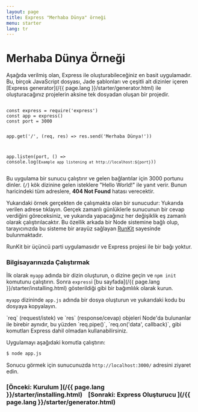 ```yaml
---
layout: page
title: Express "Merhaba Dünya" örneği
menu: starter
lang: tr
---
```


# Merhaba Dünya Örneği

<div class="doc-box doc-info" markdown="1">
Aşağıda verilmiş olan, Express ile oluşturabileceğiniz en basit uygulamadır. Bu, birçok JavaScript dosyası, Jade şablonları ve çeşitli alt dizinler içeren [Express generator](/{{ page.lang }}/starter/generator.html) ile oluşturacağınız projelerin aksine tek dosyadan oluşan bir projedir.
</div>

<script src="https://embed.runkit.com" data-element-id="hello-example" data-mode="endpoint" async defer></script>
<div id="hello-example"><pre><code class="language-js">
const express = require('express')
const app = express()
const port = 3000

app.get('/', (req, res) => res.send('Merhaba Dünya!'))

app.listen(port, () => console.log(`Example app listening at http://localhost:${port}`))
</code></pre></div>

Bu uygulama bir sunucu çalıştırır ve gelen bağlantılar için 3000 portunu dinler. (`/`) kök dizinine gelen isteklere "Hello World!" ile yanıt verir. Bunun haricindeki tüm adreslere, **404 Not Found** hatası verecektir.

Yukarıdaki örnek gerçekten de çalışmakta olan bir sunucudur: Yukarıda verilen adrese tıklayın. Gerçek zamanlı günlüklerle sunucunun bir cevap verdiğini göreceksiniz, ve yukarıda yapacağınız her değişiklik eş zamanlı olarak çalıştırılacaktır. Bu özellik arkada bir Node sistemine bağlı olup, tarayıcınızda bu sisteme bir arayüz sağlayan [RunKit](https://runkit.com) sayesinde bulunmaktadır.


<div class="doc-box doc-info" markdown="1">
RunKit bir üçüncü parti uygulamasıdır ve Express projesi ile bir bağı yoktur.
</div>

### Bilgisayarınızda Çalıştırmak

İlk olarak `myapp` adında bir dizin oluşturun, o dizine geçin ve `npm init` komutunu çalıştırın. Sonra `express`i [bu sayfada](/{{ page.lang }}/starter/installing.html) gösterildiği gibi bir bağımlılık olarak kurun.

`myapp` dizininde `app.js` adında bir dosya oluşturun ve yukarıdaki kodu bu dosyaya kopyalayın.

<div class="doc-box doc-notice" markdown="1">
`req` (request/istek) ve `res` (response/cevap) objeleri Node'da bulunanlar ile birebir aynıdır, bu yüzden
`req.pipe()`, `req.on('data', callback)`, gibi komutları Express dahil olmadan kullanabilirsiniz.
</div>

Uygulamayı aşağıdaki komutla çalıştırın:

```sh
$ node app.js
```

Sonucu görmek için sunucunuzda `http://localhost:3000/` adresini ziyaret edin.

###  [Önceki: Kurulum ](/{{ page.lang }}/starter/installing.html)&nbsp;&nbsp;&nbsp;&nbsp;[Sonraki: Express Oluşturucu ](/{{ page.lang }}/starter/generator.html)

